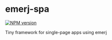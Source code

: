 # emerj-spa
[![NPM version][npm-image]][npm-url]

Tiny framework for single-page apps using emerj

[npm-image]: https://img.shields.io/npm/v/emerj-spa.svg?style=flat-square
[npm-url]: https://npmjs.org/package/emerj-spa
